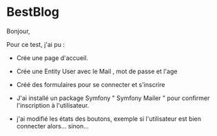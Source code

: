 # BestBlog
Bonjour,

Pour ce test, j'ai pu :

- Crée une page d'accueil.

- Crée une Entity User avec le Mail , mot de passe et l'age

- Créé des formulaires pour se connecter et s'inscrire

- J'ai installé un package Symfony " Symfony Mailer " pour confirmer l'inscription à l'utilisateur.

- j'ai modifié les états des boutons, exemple si l'utilisateur est bien connecter alors... sinon...

